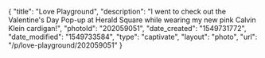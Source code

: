 {
    "title": "Love Playground",
    "description": "I went to check out the Valentine's Day Pop-up at Herald Square while wearing my new pink Calvin Klein cardigan!",
    "photoId": "202059051",
    "date_created": "1549731772",
    "date_modified": "1549733584",
    "type": "captivate",
    "layout": "photo",
    "url": "\/p\/love-playground\/202059051"
}